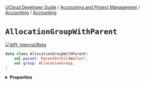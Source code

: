 [UCloud Developer Guide](/docs/developer-guide/README.md) / [Accounting and Project Management](/docs/developer-guide/accounting-and-projects/README.md) / [Accounting](/docs/developer-guide/accounting-and-projects/accounting/README.md) / [Accounting](/docs/developer-guide/accounting-and-projects/accounting/allocations.md)

# `AllocationGroupWithParent`


[![API: Internal/Beta](https://img.shields.io/static/v1?label=API&message=Internal/Beta&color=red&style=flat-square)](/docs/developer-guide/core/api-conventions.md)



```kotlin
data class AllocationGroupWithParent(
    val parent: ParentOrChildWallet?,
    val group: AllocationGroup,
)
```

<details>
<summary>
<b>Properties</b>
</summary>

<details>
<summary>
<code>parent</code>: <code><code><a href='#parentorchildwallet'>ParentOrChildWallet</a>?</code></code>
</summary>





</details>

<details>
<summary>
<code>group</code>: <code><code><a href='#allocationgroup'>AllocationGroup</a></code></code>
</summary>





</details>



</details>


